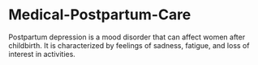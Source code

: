 # Medical-Postpartum-Care
 Postpartum depression is a mood disorder that can affect women after childbirth. It is characterized by feelings of sadness, fatigue, and loss of interest in activities.
